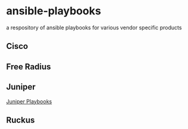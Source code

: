 
# ansible-playbooks
a respository of ansible playbooks for various vendor specific products

## Cisco

## Free Radius

## Juniper
[Juniper Playbooks](https://linktodocumentation)

## Ruckus
